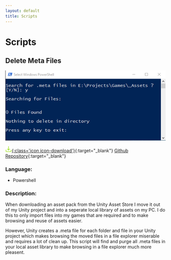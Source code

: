 ```yaml
---
layout: default
title: Scripts
---
```


# Scripts

## Delete Meta Files

![Delete_Meta_Files](assets/images/screenshots/Delete_Meta_Files.PNG)

[![Download](assets/images/icons/download.png){:class='icon icon-download'}](https://github.com/Fenris42/Delete_Meta_Files){:target="_blank"}
[Github Repository](https://github.com/Fenris42/Delete_Meta_Files){:target="_blank"}  

### Language:
- Powershell

### Description:

When downloading an asset pack from the Unity Asset Store I move it out of my Unity project and into a seperate local library of assets on my PC. I do this to only import files into my games that are required and to make browsing and reuse of assets easier.

However, Unity creates a .meta file for each folder and file in your Unity project which makes browsing the moved files in a file explorer miserable and requires a lot of clean up. This script will find and purge all .meta files in your local asset library to make browsing in a file explorer much more pleasent.
